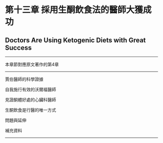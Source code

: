 # 第十三章 採用生酮飲食法的醫師大獲成功

## Doctors Are Using Ketogenic Diets with Great Success

---

本章節對應原文著作的第4章

---

賈伯醫師的科學證據

自我施行有效的沃爾福醫師

見證酮體好處的心臟科醫師

生酮飲食是行醫的唯一方式

問題與延伸

補充資料

---



